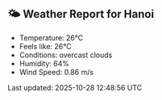 <!-- WEATHER-START -->
## 🌤 Weather Report for Hanoi

- Temperature: 26°C
- Feels like: 26°C
- Conditions: overcast clouds
- Humidity: 64%
- Wind Speed: 0.86 m/s

Last updated: 2025-10-28 12:48:56 UTC
<!-- WEATHER-END -->
